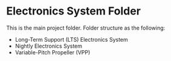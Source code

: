 # Electronics System Folder

This is the main project folder. Folder structure as the following: 

- Long-Term Support (LTS) Electronics System
- Nightly Electronics System
- Variable-Pitch Propeller (VPP)
